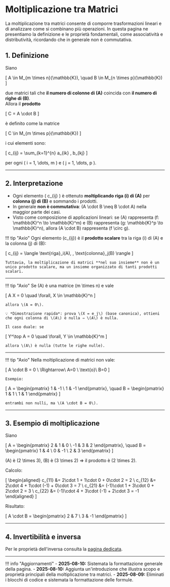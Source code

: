 # Moltiplicazione tra Matrici

La moltiplicazione tra matrici consente di comporre trasformazioni lineari e di analizzare come si combinano più operazioni. In questa pagina ne presentiamo la definizione e le proprietà fondamentali, come associatività e distributività, ricordando che in generale non è commutativa.

## 1. Definizione

Siano

\[
A \in M_{m \times n}(\mathbb{K}), \quad B \in M_{n \times p}(\mathbb{K})
\]

due matrici tali che **il numero di colonne di \(A\)** coincida con **il numero di righe di \(B\)**.  
Allora il **prodotto**  

\[
C = A \cdot B
\]

è definito come la matrice  

\[
C \in M_{m \times p}(\mathbb{K})
\]

i cui elementi sono:

\[
c_{ij} = \sum_{k=1}^{n} a_{ik} \, b_{kj}
\]

per ogni \( i = 1, \dots, m \) e \( j = 1, \dots, p \).

---

## 2. Interpretazione

- Ogni elemento \( c_{ij} \) è ottenuto **moltiplicando riga \(i\) di \(A\)** per **colonna \(j\) di \(B\)** e sommando i prodotti.
- In generale **non è commutativa**: \(A \cdot B \neq B \cdot A\) nella maggior parte dei casi.
- Visto come composizione di applicazioni lineari: se \(A\) rappresenta \(f: \mathbb{K}^n \to \mathbb{K}^m\) e \(B\) rappresenta \(g: \mathbb{K}^p \to \mathbb{K}^n\), allora \(A \cdot B\) rappresenta \(f \circ g\).

!!! tip "Axio"
    Ogni elemento \(c_{ij}\) è il **prodotto scalare** tra la riga \(i\) di \(A\) e la colonna \(j\) di \(B\):

\[
c_{ij} = \langle \text{riga}_i(A), \, \text{colonna}_j(B) \rangle
\]

    Tuttavia, la moltiplicazione di matrici **nel suo insieme** non è un unico prodotto scalare, ma un insieme organizzato di tanti prodotti scalari.

---

!!! tip "Axio"
    Se \(A\) è una matrice \(m \times n\) e vale

\[
A X = 0 \quad \forall\, X \in \mathbb{K}^n
\]

    allora \(A = 0\).

    💡 *Dimostrazione rapida*: prova \(X = e_j\) (base canonica), ottieni che ogni colonna di \(A\) è nulla ⇒ \(A\) è nulla.

    Il caso duale: se

\[
Y^\top A = 0 \quad \forall\, Y \in \mathbb{K}^m
\]

    allora \(A\) è nulla (tutte le righe nulle).

---

!!! tip "Axio"
    Nella moltiplicazione di matrici non vale:

\[
A \cdot B = 0 \ \Rightarrow\ A=0 \ \text{o}\ B=0
\]

    Esempio:

\[
A =
\begin{pmatrix}
1 & -1 \\
1 & -1
\end{pmatrix},
\quad
B =
\begin{pmatrix}
1 & 1 \\
1 & 1
\end{pmatrix}
\]

    entrambi non nulli, ma \(A \cdot B = 0\).

---

## 3. Esempio di moltiplicazione

Siano  

\[
A =
\begin{pmatrix}
2 & 1 & 0 \\
-1 & 3 & 2
\end{pmatrix},
\quad
B =
\begin{pmatrix}
1 & 4 \\
0 & -1 \\
2 & 3
\end{pmatrix}
\]

\(A\) è \(2 \times 3\), \(B\) è \(3 \times 2\) ⇒ il prodotto è \(2 \times 2\).

Calcolo:

\[
\begin{aligned}
c_{11} &= 2\cdot 1 + 1\cdot 0 + 0\cdot 2 = 2 \\
c_{12} &= 2\cdot 4 + 1\cdot (-1) + 0\cdot 3 = 7 \\
c_{21} &= (-1)\cdot 1 + 3\cdot 0 + 2\cdot 2 = 3 \\
c_{22} &= (-1)\cdot 4 + 3\cdot (-1) + 2\cdot 3 = -1
\end{aligned}
\]

Risultato:

\[
A \cdot B =
\begin{pmatrix}
2 & 7 \\
3 & -1
\end{pmatrix}
\]

---

## 4. Invertibilità e inversa

Per le proprietà dell'inversa consulta la [pagina dedicata](inversa.md).

---

!!! info "Aggiornamenti"
    - **2025-08-10:** Sistemata la formattazione generale della pagina.
    - **2025-08-10:** Aggiunta un'introduzione che illustra scopo e proprietà principali della moltiplicazione tra matrici.
    - **2025-08-09:** Eliminati i blocchi di codice e sistemata la formattazione delle formule.

